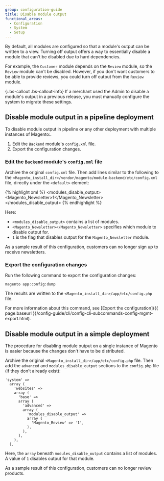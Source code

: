 ```yaml
---
group: configuration-guide
title: Disable module output
functional_areas:
  - Configuration
  - System
  - Setup
---
```


By default, all modules are configured so that a module's output can be written to a view. Turning off output offers a way to essentially disable a module that can't be disabled due to hard dependencies.

For example, the `Customer` module depends on the `Review` module, so the `Review` module can't be disabled. However, if you don't want customers to be able to provide reviews, you could turn off output from the `Review` module.

{:.bs-callout .bs-callout-info}
If a merchant used the Admin to disable a module's output in a previous release, you must manually configure the system to migrate these settings.

## Disable module output in a pipeline deployment

To disable module output in pipeline or any other deployment with multiple instances of Magento:.

1. Edit the `Backend` module's `config.xml` file.
2. Export the configuration changes.

### Edit the `Backend` module's `config.xml` file

Archive the original `config.xml` file. Then add lines similar to the following to the `<Magento_install_dir>/vendor/magento/module-backend/etc/config.xml` file, directly under the `<default>` element:

{% highlight xml %}
<advanced>
    <modules_disable_output>
        <Magento_Newsletter>1</Magento_Newsletter>
    </modules_disable_output>
</advanced>
{% endhighlight %}

Here:

- `<modules_disable_output>` contains a list of modules.
- `<Magento_Newsletter></Magento_Newsletter>` specifies which module to disable output for.
- `1` is the flag that disables output for the `Magento_Newsletter` module.

As a sample result of this configuration, customers can no longer sign up to receive newsletters.

### Export the configuration changes

Run the following command to export the configuration changes:

`magento app:config:dump`

The results are written to the `<Magento_install_dir>/app/etc/config.php` file.

For more information about this command, see [Export the configuration]({{ page.baseurl }}/config-guide/cli/config-cli-subcommands-config-mgmt-export.html).

## Disable module output in a simple deployment

The procedure for disabling module output on a single instance of Magento is easier because the changes don't have to be distributed.

Archive the original `<Magento_install_dir>/app/etc/config.php` file. Then add the `advanced` and `modules_disable_output` sections to the `config.php` file (if they don't already exist):

```
'system' =>
  array (
    'websites' =>
    array (
      'base' =>
      array (
        'advanced' =>
        array (
          'modules_disable_output' =>
          array (
            'Magento_Review' => '1',
          ),
        ),
      ),
    ),
  ),
```

Here, the `array` beneath `modules_disable_output` contains a list of modules. A value of `1` disables output for that module.

As a sample result of this configuration, customers can no longer review products.
